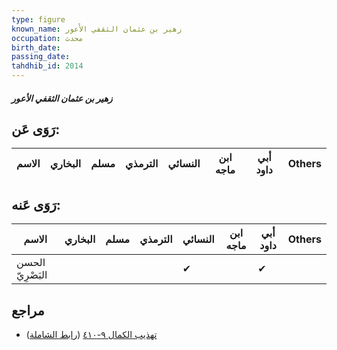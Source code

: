 ```yaml
---
type: figure
known_name: زهير بن عثمان الثقفي الأَعور
occupation: محدث
birth_date:
passing_date:
tahdhib_id: 2014
---
```

##### زهير بن عثمان الثقفي الأعور

## رَوَى عَن:
| الاسم | البخاري | مسلم | الترمذي | النسائي | ابن ماجه | أبي داود | Others |
| ----- | ------- | ---- | ------- | ------- | -------- | -------- | ------ |
## رَوَى عَنه:
| الاسم            | البخاري | مسلم | الترمذي | النسائي | ابن ماجه | أبي داود | Others |
| ---------------- | ------- | ---- | ------- | ------- | -------- | -------- | ------ |
| الحسن البَصْرِيّ |         |      |         | ✔       |          | ✔        |        |
## مراجع
- [تهذيب الكمال ٩-٤١٠](obsidian://open?vault=Tahdhib-al-Kamal&file=Figures/٢٠١٤-زهير%20بن%20عثمان%20الثقفي%20الأعور) ([رابط الشاملة](https://shamela.ws/book/3722/4650))
